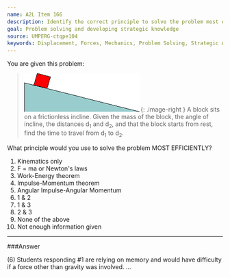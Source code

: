 ```yaml
---
name: A2L Item 166
description: Identify the correct principle to solve the problem most efficiently.
goal: Problem solving and developing strategic knowledge
source: UMPERG-ctqpe104
keywords: Displacement, Forces, Mechanics, Problem Solving, Strategic Approach
---
```


You are given this problem:

<blockquote>

![Item166_fig1.gif](../images/Item166_fig1.gif){: .image-right } A
block sits on a frictionless incline. Given the mass of the block, the
angle of incline, the distances d<sub>1</sub> and d<sub>2</sub>, and
that the block starts from rest, find the time to travel from
d<sub>1</sub> to d<sub>2</sub>.

</blockquote>

What principle would you use to solve the problem MOST EFFICIENTLY?

1. Kinematics only
2. F = ma or Newton's laws
3. Work-Energy theorem
4. Impulse-Momentum theorem
5. Angular Impulse-Angular Momentum
6. 1 & 2
7. 1 & 3
8. 2 & 3
9. None of the above
10. Not enough information given


<hr/>

###Answer 

(6) Students responding #1 are relying on memory and would have
difficulty if a force other than gravity was involved.
...
